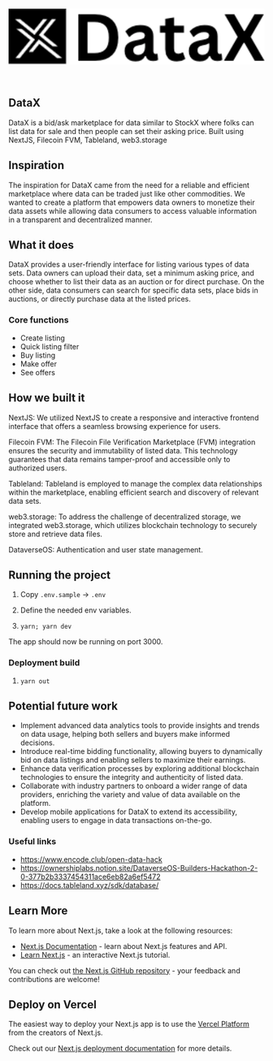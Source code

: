 <br/>
<p align='center'>
    <img src='./public/logo.png' width=600 />
</p>
<br/>

DataX
---

DataX is a bid/ask marketplace for data similar to StockX where folks can list data for sale and then people can set their asking price. Built using NextJS, Filecoin FVM, Tableland, web3.storage

## Inspiration

The inspiration for DataX came from the need for a reliable and efficient marketplace where data can be traded just like other commodities. We wanted to create a platform that empowers data owners to monetize their data assets while allowing data consumers to access valuable information in a transparent and decentralized manner.



## What it does

DataX provides a user-friendly interface for listing various types of data sets. Data owners can upload their data, set a minimum asking price, and choose whether to list their data as an auction or for direct purchase. On the other side, data consumers can search for specific data sets, place bids in auctions, or directly purchase data at the listed prices.


### Core functions
* Create listing
* Quick listing filter
* Buy listing
* Make offer
* See offers


## How we built it

NextJS: We utilized NextJS to create a responsive and interactive frontend interface that offers a seamless browsing experience for users.

Filecoin FVM: The Filecoin File Verification Marketplace (FVM) integration ensures the security and immutability of listed data. This technology guarantees that data remains tamper-proof and accessible only to authorized users.

Tableland: Tableland is employed to manage the complex data relationships within the marketplace, enabling efficient search and discovery of relevant data sets.

web3.storage: To address the challenge of decentralized storage, we integrated web3.storage, which utilizes blockchain technology to securely store and retrieve data files.

DataverseOS: Authentication and user state management.



## Running the project

1. Copy `.env.sample` -> `.env`

2. Define the needed env variables.

3. `yarn; yarn dev`

The app should now be running on port 3000.

### Deployment build

1. `yarn out`

<!-- ## Challenges we ran into

## Accomplishments that we're proud of

## What we learned -->

## Potential future work
* Implement advanced data analytics tools to provide insights and trends on data usage, helping both sellers and buyers make informed decisions.
* Introduce real-time bidding functionality, allowing buyers to dynamically bid on data listings and enabling sellers to maximize their earnings.
* Enhance data verification processes by exploring additional blockchain technologies to ensure the integrity and authenticity of listed data.
* Collaborate with industry partners to onboard a wider range of data providers, enriching the variety and value of data available on the platform.
* Develop mobile applications for DataX to extend its accessibility, enabling users to engage in data transactions on-the-go.


### Useful links
* https://www.encode.club/open-data-hack
* https://ownershiplabs.notion.site/DataverseOS-Builders-Hackathon-2-0-377b2b3337454311ace6eb82a6ef5472
* https://docs.tableland.xyz/sdk/database/

## Learn More

To learn more about Next.js, take a look at the following resources:

- [Next.js Documentation](https://nextjs.org/docs) - learn about Next.js features and API.
- [Learn Next.js](https://nextjs.org/learn) - an interactive Next.js tutorial.

You can check out [the Next.js GitHub repository](https://github.com/vercel/next.js/) - your feedback and contributions are welcome!

## Deploy on Vercel

The easiest way to deploy your Next.js app is to use the [Vercel Platform](https://vercel.com/new?utm_medium=default-template&filter=next.js&utm_source=create-next-app&utm_campaign=create-next-app-readme) from the creators of Next.js.

Check out our [Next.js deployment documentation](https://nextjs.org/docs/deployment) for more details.
